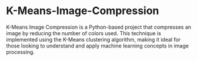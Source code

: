# K-Means-Image-Compression
K-Means Image Compression is a Python-based project that compresses an image by reducing the number of colors used. This technique is implemented using the K-Means clustering algorithm, making it ideal for those looking to understand and apply machine learning concepts in image processing.
